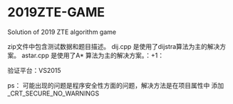 # 2019ZTE-GAME
Solution of 2019 ZTE algorithm game 

zip文件中包含测试数据和题目描述。
dij.cpp 是使用了dijstra算法为主的解决方案。
astar.cpp 是使用了A* 算法为主的解决方案。：+1：


验证平台：VS2015 

ps： 可能出现的问题是程序安全性方面的问题，解决方法是在项目属性中 添加 _CRT_SECURE_NO_WARNINGS


